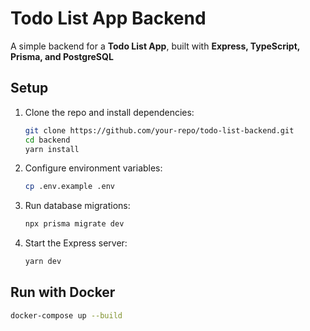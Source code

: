 # Todo List App Backend

A simple backend for a **Todo List App**, built with **Express, TypeScript, Prisma, and PostgreSQL**

## Setup

1. Clone the repo and install dependencies:
   ```sh
   git clone https://github.com/your-repo/todo-list-backend.git
   cd backend
   yarn install
   ```
2. Configure environment variables:
   ```sh
   cp .env.example .env
   ```
3. Run database migrations:
   ```sh
   npx prisma migrate dev
   ```
4. Start the Express server:
   ```sh
   yarn dev
   ```

## Run with Docker

```sh
docker-compose up --build
```
